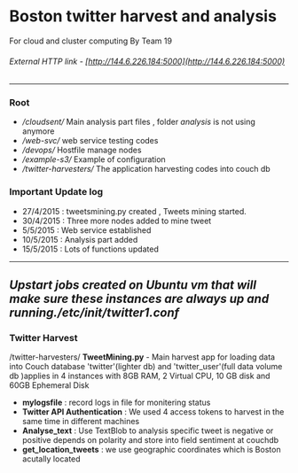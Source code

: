 # Boston twitter harvest and analysis
For cloud and cluster computing By Team 19
###### External HTTP link -  [http://144.6.226.184:5000](http://144.6.226.184:5000)
-----------------------------------------------------------------------------------------------------------------
### Root
- */cloudsent/*           Main analysis part files , folder *analysis* is not using anymore
- */web-svc/*             web service testing codes
- */devops/*              Hostfile manage nodes
- */example-s3/*          Example of configuration
- */twitter-harvesters/*  The application harvesting codes into couch db


### Important Update log
- 27/4/2015 : tweetsmining.py created , Tweets mining started.
- 30/4/2015 : Three more nodes added to mine tweet
- 5/5/2015  : Web service established
- 10/5/2015 : Analysis part added
- 15/5/2015 : Lots of functions updated

------------------------------------------------------------------------------------------------------------------
*Upstart jobs created on Ubuntu vm that will make sure these instances are always up and running./etc/init/twitter1.conf*
------------------------------------------------------------------------------------------------------------------
### Twitter Harvest
/twitter-harvesters/
**TweetMining.py** - Main harvest app for loading data into Couch database 'twitter'(lighter db) and 'twitter_user'(full data volume db )applies in 4 instances with 8GB RAM, 2 Virtual CPU, 10 GB                   disk and 60GB Ephemeral Disk
- **mylogsfile** : record logs in file for monitering status
- **Twitter API Authentication** : We used 4 access tokens to harvest in the same time in different machines
- **Analyse_text** : Use TextBlob to analysis specific tweet is negative or positive depends on polarity and store into field sentiment at couchdb
- **get_location_tweets** : we use geographic coordinates which is Boston acutally located

### 


